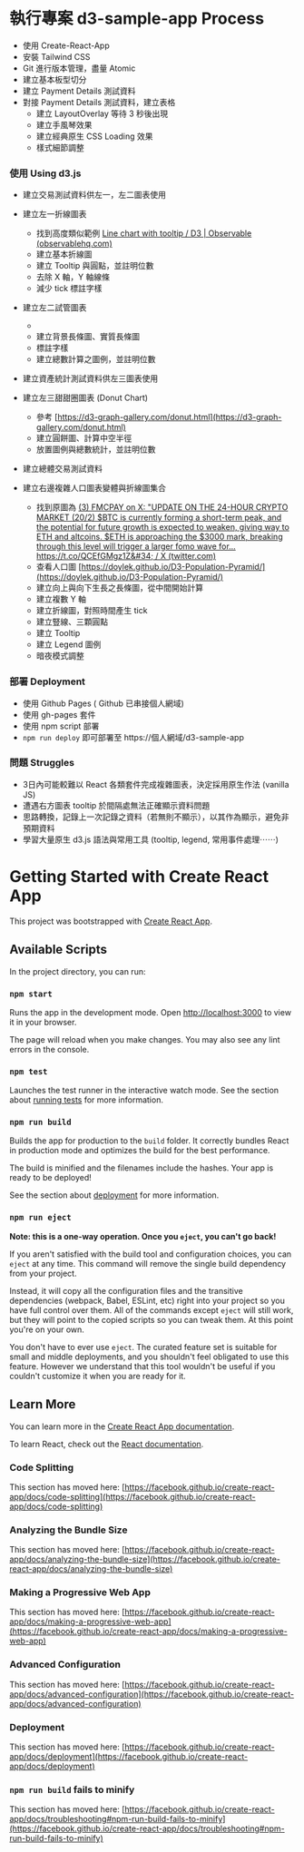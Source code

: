 # 執行專案 d3-sample-app Process

- 使用 Create-React-App
- 安裝 Tailwind CSS
- Git 進行版本管理，盡量 Atomic
- 建立基本板型切分
- 建立 Payment Details 測試資料
- 對接 Payment Details 測試資料，建立表格
  - 建立 LayoutOverlay 等待 3 秒後出現
  - 建立手風琴效果
  - 建立經典原生 CSS Loading 效果
  - 樣式細節調整

### 使用 Using d3.js

- 建立交易測試資料供左一，左二圖表使用
- 建立左一折線圖表

  - 找到高度類似範例 [Line chart with tooltip / D3 | Observable (observablehq.com)](https://observablehq.com/@d3/line-with-tooltip/2?intent=fork)
  - 建立基本折線圖
  - 建立 Tooltip 與圓點，並註明位數
  - 去除 X 軸，Y 軸線條
  - 減少 tick 標註字樣
- 建立左二試管圖表

  - 
  - 建立背景長條圖、實質長條圖
  - 標註字樣
  - 建立總數計算之圖例，並註明位數
- 建立資產統計測試資料供左三圖表使用
- 建立左三甜甜圈圖表 (Donut Chart)

  - 參考 [https://d3-graph-gallery.com/donut.html](https://d3-graph-gallery.com/donut.html)
  - 建立圓餅圖、計算中空半徑
  - 放置圖例與總數統計，並註明位數
- 建立總體交易測試資料
- 建立右邊複雜人口圖表變體與折線圖集合

  - 找到原圖為 [(3) FMCPAY on X: &#34;UPDATE ON THE 24-HOUR CRYPTO MARKET (20/2) $BTC is currently forming a short-term peak, and the potential for future growth is expected to weaken, giving way to ETH and altcoins. $ETH is approaching the $3000 mark, breaking through this level will trigger a larger fomo wave for… https://t.co/QCEfGMgz1Z&#34; / X (twitter.com)](https://twitter.com/FMCPay/status/1759765923215614006)
  - 查看人口圖 [https://doylek.github.io/D3-Population-Pyramid/](https://doylek.github.io/D3-Population-Pyramid/)
  - 建立向上與向下生長之長條圖，從中間開始計算
  - 建立複數 Y 軸
  - 建立折線圖，對照時間產生 tick
  - 建立豎線、三顆圓點
  - 建立 Tooltip
  - 建立 Legend 圖例
  - 暗夜模式調整

### 部署 Deployment

- 使用 Github Pages ( Github 已串接個人網域)
- 使用 gh-pages 套件
- 使用 npm script 部署
- `npm run deploy` 即可部署至  https://個人網域/d3-sample-app

### 問題 Struggles

- 3日內可能較難以 React 各類套件完成複雜圖表，決定採用原生作法 (vanilla JS)
- 遭遇右方圖表 tooltip 於間隔處無法正確顯示資料問題
- 思路轉換，記錄上一次記錄之資料（若無則不顯示），以其作為顯示，避免非預期資料
- 學習大量原生 d3.js 語法與常用工具 (tooltip, legend, 常用事件處理⋯⋯)

# Getting Started with Create React App

This project was bootstrapped with [Create React App](https://github.com/facebook/create-react-app).

## Available Scripts

In the project directory, you can run:

### `npm start`

Runs the app in the development mode.
Open [http://localhost:3000](http://localhost:3000) to view it in your browser.

The page will reload when you make changes.
You may also see any lint errors in the console.

### `npm test`

Launches the test runner in the interactive watch mode.
See the section about [running tests](https://facebook.github.io/create-react-app/docs/running-tests) for more information.

### `npm run build`

Builds the app for production to the `build` folder.
It correctly bundles React in production mode and optimizes the build for the best performance.

The build is minified and the filenames include the hashes.
Your app is ready to be deployed!

See the section about [deployment](https://facebook.github.io/create-react-app/docs/deployment) for more information.

### `npm run eject`

**Note: this is a one-way operation. Once you `eject`, you can't go back!**

If you aren't satisfied with the build tool and configuration choices, you can `eject` at any time. This command will remove the single build dependency from your project.

Instead, it will copy all the configuration files and the transitive dependencies (webpack, Babel, ESLint, etc) right into your project so you have full control over them. All of the commands except `eject` will still work, but they will point to the copied scripts so you can tweak them. At this point you're on your own.

You don't have to ever use `eject`. The curated feature set is suitable for small and middle deployments, and you shouldn't feel obligated to use this feature. However we understand that this tool wouldn't be useful if you couldn't customize it when you are ready for it.

## Learn More

You can learn more in the [Create React App documentation](https://facebook.github.io/create-react-app/docs/getting-started).

To learn React, check out the [React documentation](https://reactjs.org/).

### Code Splitting

This section has moved here: [https://facebook.github.io/create-react-app/docs/code-splitting](https://facebook.github.io/create-react-app/docs/code-splitting)

### Analyzing the Bundle Size

This section has moved here: [https://facebook.github.io/create-react-app/docs/analyzing-the-bundle-size](https://facebook.github.io/create-react-app/docs/analyzing-the-bundle-size)

### Making a Progressive Web App

This section has moved here: [https://facebook.github.io/create-react-app/docs/making-a-progressive-web-app](https://facebook.github.io/create-react-app/docs/making-a-progressive-web-app)

### Advanced Configuration

This section has moved here: [https://facebook.github.io/create-react-app/docs/advanced-configuration](https://facebook.github.io/create-react-app/docs/advanced-configuration)

### Deployment

This section has moved here: [https://facebook.github.io/create-react-app/docs/deployment](https://facebook.github.io/create-react-app/docs/deployment)

### `npm run build` fails to minify

This section has moved here: [https://facebook.github.io/create-react-app/docs/troubleshooting#npm-run-build-fails-to-minify](https://facebook.github.io/create-react-app/docs/troubleshooting#npm-run-build-fails-to-minify)
